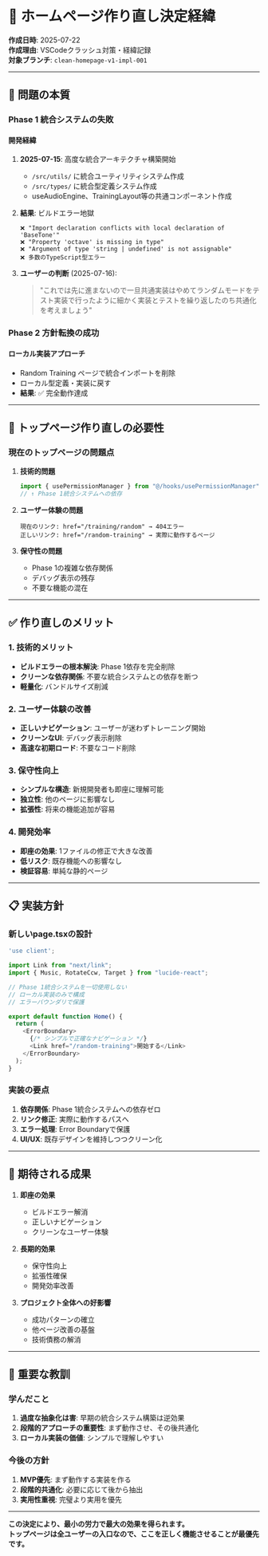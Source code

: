 # 📝 ホームページ作り直し決定経緯

**作成日時**: 2025-07-22  
**作成理由**: VSCodeクラッシュ対策・経緯記録  
**対象ブランチ**: `clean-homepage-v1-impl-001`  

---

## 🔴 **問題の本質**

### **Phase 1 統合システムの失敗**

#### **開発経緯**
1. **2025-07-15**: 高度な統合アーキテクチャ構築開始
   - `/src/utils/` に統合ユーティリティシステム作成
   - `/src/types/` に統合型定義システム作成
   - useAudioEngine、TrainingLayout等の共通コンポーネント作成

2. **結果**: ビルドエラー地獄
   ```
   ❌ "Import declaration conflicts with local declaration of 'BaseTone'"
   ❌ "Property 'octave' is missing in type"
   ❌ "Argument of type 'string | undefined' is not assignable"
   ❌ 多数のTypeScript型エラー
   ```

3. **ユーザーの判断** (2025-07-16):
   > "これでは先に進まないので一旦共通実装はやめてランダムモードをテスト実装で行ったように細かく実装とテストを繰り返したのち共通化を考えましょう"

### **Phase 2 方針転換の成功**

#### **ローカル実装アプローチ**
- Random Training ページで統合インポートを削除
- ローカル型定義・実装に戻す
- **結果**: ✅ 完全動作達成

---

## 🎯 **トップページ作り直しの必要性**

### **現在のトップページの問題点**

1. **技術的問題**
   ```typescript
   import { usePermissionManager } from "@/hooks/usePermissionManager";
   // ↑ Phase 1統合システムへの依存
   ```

2. **ユーザー体験の問題**
   ```
   現在のリンク: href="/training/random" → 404エラー
   正しいリンク: href="/random-training" → 実際に動作するページ
   ```

3. **保守性の問題**
   - Phase 1の複雑な依存関係
   - デバッグ表示の残存
   - 不要な機能の混在

---

## ✅ **作り直しのメリット**

### **1. 技術的メリット**
- **ビルドエラーの根本解決**: Phase 1依存を完全削除
- **クリーンな依存関係**: 不要な統合システムとの依存を断つ
- **軽量化**: バンドルサイズ削減

### **2. ユーザー体験の改善**
- **正しいナビゲーション**: ユーザーが迷わずトレーニング開始
- **クリーンなUI**: デバッグ表示削除
- **高速な初期ロード**: 不要なコード削除

### **3. 保守性向上**
- **シンプルな構造**: 新規開発者も即座に理解可能
- **独立性**: 他のページに影響なし
- **拡張性**: 将来の機能追加が容易

### **4. 開発効率**
- **即座の効果**: 1ファイルの修正で大きな改善
- **低リスク**: 既存機能への影響なし
- **検証容易**: 単純な静的ページ

---

## 📋 **実装方針**

### **新しいpage.tsxの設計**

```typescript
'use client';

import Link from "next/link";
import { Music, RotateCcw, Target } from "lucide-react";

// Phase 1統合システムを一切使用しない
// ローカル実装のみで構成
// エラーバウンダリで保護

export default function Home() {
  return (
    <ErrorBoundary>
      {/* シンプルで正確なナビゲーション */}
      <Link href="/random-training">開始する</Link>
    </ErrorBoundary>
  );
}
```

### **実装の要点**
1. **依存関係**: Phase 1統合システムへの依存ゼロ
2. **リンク修正**: 実際に動作するパスへ
3. **エラー処理**: Error Boundaryで保護
4. **UI/UX**: 既存デザインを維持しつつクリーン化

---

## 🚀 **期待される成果**

1. **即座の効果**
   - ビルドエラー解消
   - 正しいナビゲーション
   - クリーンなユーザー体験

2. **長期的効果**
   - 保守性向上
   - 拡張性確保
   - 開発効率改善

3. **プロジェクト全体への好影響**
   - 成功パターンの確立
   - 他ページ改善の基盤
   - 技術債務の解消

---

## 📌 **重要な教訓**

### **学んだこと**
1. **過度な抽象化は害**: 早期の統合システム構築は逆効果
2. **段階的アプローチの重要性**: まず動作させ、その後共通化
3. **ローカル実装の価値**: シンプルで理解しやすい

### **今後の方針**
1. **MVP優先**: まず動作する実装を作る
2. **段階的共通化**: 必要に応じて後から抽出
3. **実用性重視**: 完璧より実用を優先

---

**この決定により、最小の労力で最大の効果を得られます。**  
**トップページは全ユーザーの入口なので、ここを正しく機能させることが最優先です。**